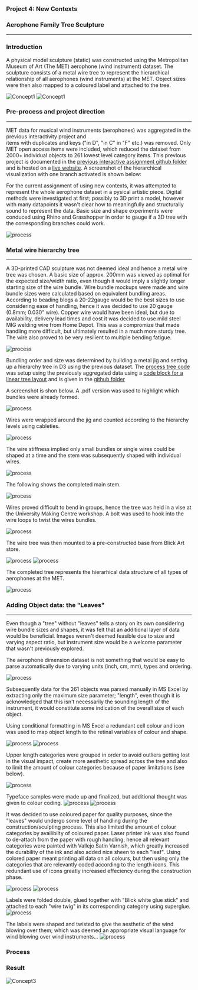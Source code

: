 ### Project 4: New Contexts

### Aerophone Family Tree Sculpture


--------------------------


### Introduction

A physical model sculpture (static) was constructed using the Metropolitan Museum of Art (The MET) aerophone (wind instrument) dataset.
The sculpture consists of a metal wire tree to represent the hierarchical relationship of all aerophones (wind instruments) at the MET.
Object sizes were then also mapped to a coloured label and attached to the tree.

![Concept1](./images/wintertreeAnimate.gif)
![Concept1](./images/process_14.jpg)



### Pre-process and project direction
---------------------------------------------

MET data for musical wind instruments (aerophones) was aggregated in the previous interactivity project and  
items with duplicates and keys ("in D", "in C" in "F" etc.) was removed. Only MET open access items were included, 
which reduced the dataset from 2000+ individual objects to 261 lowest level category items. This previous project is documented in the 
[previous interactive assignment github folder](https://github.com/acdreyer/PGDV5200_MajorStudio1/tree/master/Project_Interactive)
and is hosted on a [live website](http://www.antimurphy.com/dataviz/).
A screenshot of the hierarchical visualization with one branch activated is shown below:



For the current assignment of using new contexts, it was attempted to represent the whole aerophone dataset in a pysical artistic piece.
Digital methods were investigated at first; possibly to 3D print a model, however with many datapoints it wasn't clear how to meaningfully
and structurally sound to represent the data. Basic size and shape experiments were conduced using Rhino and Grasshopper in order to 
gauge if a 3D tree with the corresponding branches could work. 

![process](./images/rhinoGrasshopper.PNG)



### Metal wire hierarchy tree
------------------------------------------


A 3D-printed CAD sculpture was not deemed ideal and hence a metal wire tree was chosen.
A basic size of approx. 200mm was viewed as optimal for the expected size/width ratio, 
even though it would imply a slightly longer starting size of the wire bundle.
Wire bundle mockups were made and wire bundle sizes were calculated based on equivalent bundling areas. 
According to beading blogs a 20-22gauge would be the best sizes to use considering ease of handling, 
hence it was decided to use 20 gauge (0.8mm; 0.030" wire).
Copper wire would have been ideal, but due to availability, delivery lead times and cost it was decided 
to use mild steel MIG welding wire from Home Depot. This was a compromize that made handling more difficult, but ultimately resulted in 
a much more sturdy tree. The wire also proved to be very resilient to multiple bending fatigue. 

![process](./images/process_0.PNG)


Bundling order and size was determined by building a metal jig and setting up a hierarchy tree in D3 using the previous dataset.
The [process tree code](http://htmlpreview.github.io/?https://github.com/acdreyer/PGDV5200_MajorStudio1/blob/master/Project_NewContexts/ProcessTree/index.html) 
was setup using the previously aggregated data using a [code block for a linear tree layout](http://bl.ocks.org/tchaymore/1249394)
and is given in the [github folder](https://github.com/acdreyer/PGDV5200_MajorStudio1/blob/master/Project_NewContexts/ProcessTree/index.html)

A screenshot is shon below. A .pdf version was used to highlight which bundles were already formed.

![process](./images/process_2.PNG)

Wires were wrapped around the jig and counted according to the hierarchy levels using cableties.

![process](./images/process_1.PNG)


The wire stiffness  implied only small bundles or single wires could be shaped at a time and the stem was 
subsequently shaped with individual wires.


![process](./images/process_3.PNG)

The following shows the completed main stem.


![process](./images/process_4.PNG)

Wires proved difficult to bend in groups, hence the tree was held in a vise at the University Making Centre workshop.
A bolt was used to hook into the wire loops to twist the wires bundles.

![process](./images/process_5.PNG)


The wire tree was then mounted to a pre-constructed base from Blick Art store.

![process](./images/process_6.PNG)
![process](./images/process_7.PNG)


The completed tree represents the hierarhical data structure of all types of aerophones at the MET.

![process](./images/wintertreeAnimate.gif)




### Adding Object data: the "Leaves"
--------------------------------------------


Even though a "tree" without "leaves" tells a story on its own considering wire bundle sizes and shapes,
it was felt that an additional layer of data would be beneficial.
Images weren't deemed feasible due to size and varying aspect ratio, but instrument size would be a welcome parameter
that wasn't previously explored.


The aerophone dimension dataset is not something that would be easy to parse automatically due to varying units (inch, cm, mm),
types and ordering.

![process](./images/processExcel_4.PNG)



Subsequently data for the 261 objects was parsed manually in MS Excel by extracting only the maximum size parameter; "length",
even though it is acknowledged that this isn't necessarily the sounding length of the instrument, it would constitute some indication
of the overall size of each object. 


Using conditional formatting in MS Excel a redundant cell colour and icon was used to map object length to the retinal variables of colour and shape.

![process](./images/processExcel_2.PNG)
![process](./images/processExcel_3.PNG)



Upper length categories were grouped in order to avoid outliers getting lost in the visual impact,
create more aesthetic spread across the tree and also to limit the amount of colour categories because of paper limitations (see below).

![process](./images/processExcel_5.PNG)



Typeface samples were made up and finalized, but additional thought was given to colour coding.
![process](./images/process_7.PNG)
![process](./images/process_10.PNG)



It was decided to use coloured paper for quality purposes, since the "leaves" would undergo some level of handling during the construction/sculpting
process. This also limited the amount of colour categories by availibilty of coloured paper. 
Laser printer ink was also found to de-attach from the paper with rough handling, hence all relevant categories were painted with Vallejo 
Satin Varnish, which greatly increased the durability of the ink and also added nice sheen to each "leaf".
Using colored paper meant printing all data on all colours, but then using only the categories that are relevantly coded according to the 
length icons. This redundant use of icons greatly increased effeciency during the construction phase.

![process](./images/process_11.PNG)
![process](./images/process_12.PNG)


Labels were folded double, glued together with "Blick white glue stick" and attached to each "wire twig" in its corresponding category
using superglue. 
![process](./images/process_13.PNG)


The labels were shaped and twisted to give the aesthetic of the wind blowing over them; which was deemed an appropriate
visual language for wind blowing over wind instruments...
![process](./images/process_14.PNG)





### Process


### Result
![Concept3](./Desktop3.png)